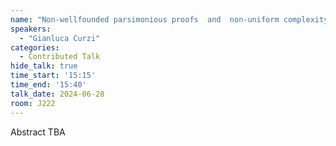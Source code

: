 ```yaml
---
name: "Non-wellfounded parsimonious proofs  and  non-uniform complexity"
speakers:
  - "Gianluca Curzi"
categories:
  - Contributed Talk
hide_talk: true
time_start: '15:15'
time_end: '15:40'
talk_date: 2024-06-28
room: J222
---
```


Abstract TBA
